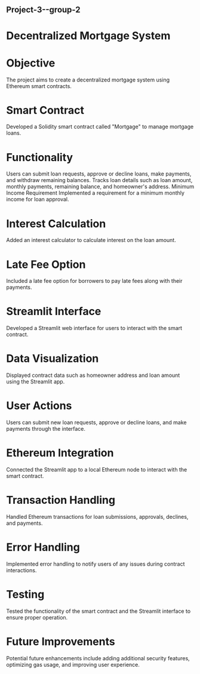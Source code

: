 ## Project-3--group-2
# Decentralized Mortgage System
# Objective
The project aims to create a decentralized mortgage system using Ethereum smart contracts.

# Smart Contract
Developed a Solidity smart contract called "Mortgage" to manage mortgage loans.


# Functionality
Users can submit loan requests, approve or decline loans, make payments, and withdraw remaining balances.
Tracks loan details such as loan amount, monthly payments, remaining balance, and homeowner's address.
Minimum Income Requirement
Implemented a requirement for a minimum monthly income for loan approval.

# Interest Calculation
Added an interest calculator to calculate interest on the loan amount.

# Late Fee Option
Included a late fee option for borrowers to pay late fees along with their payments.

# Streamlit Interface
Developed a Streamlit web interface for users to interact with the smart contract.

# Data Visualization
Displayed contract data such as homeowner address and loan amount using the Streamlit app.

# User Actions
Users can submit new loan requests, approve or decline loans, and make payments through the interface.

# Ethereum Integration
Connected the Streamlit app to a local Ethereum node to interact with the smart contract.

# Transaction Handling
Handled Ethereum transactions for loan submissions, approvals, declines, and payments.

# Error Handling
Implemented error handling to notify users of any issues during contract interactions.

# Testing
Tested the functionality of the smart contract and the Streamlit interface to ensure proper operation.

# Future Improvements
Potential future enhancements include adding additional security features, optimizing gas usage, and improving user experience.

